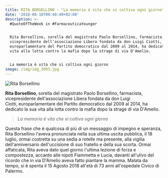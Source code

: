 ```yaml
---
title: RITA BORSELLINO - "La memoria è vita che si coltiva ogni giorno"
date: '2018-08-18T09:40:40+02:00'
description: >-
  #QuoteOfTheWeek in #FarmaceuticaYounger


  Rita Borsellino, sorella del magistrato Paolo Borsellino, farmacista,
  vicepresidente dell'associazione Libera fondata da don Luigi Ciotti,
  europarlamentare del Partito democratico dal 2009 al 2014, ha dedicato la sua
  vita alla lotta contro la mafia dopo la strage di via D'Amelio. 


  La memoria è vita che si coltiva ogni giorno
image: /img/img_3093.jpg
---
```

![Rita Borsellino](/img/img_3093.jpg)

**Rita Borsellino**, sorella del magistrato Paolo Borsellino, farmacista, vicepresidente dell'associazione Libera fondata da don Luigi Ciotti, europarlamentare del Partito democratico dal 2009 al 2014, ha dedicato la sua vita alla lotta contro la mafia dopo la strage di via D'Amelio. 

> _La memoria è vita che si coltiva ogni giorno_

Questa frase che è qualcosa di più di un messaggio di impegno e speranza, Rita Borsellino l'aveva pronunciata nella sua ultima uscita pubblica, il 18 luglio, ormai costretta su una sedia a rotelle ma presente, alla vigilia dell'anniversario dell'uccisione di suo fratello e della sua scorta. Ormai affaticata, Rita aveva dato quel giorno l'ultima lezione di forza e compostezza, accanto alle nipoti Fiammetta e Lucia, davanti all'ulivo del ricordo che in via D'Amelio aveva fatto piantare la mamma. Malata da tempo, si è spenta il 15 Agosto 2018 all'età di 73 anni all'ospedale Civico di Palermo.
